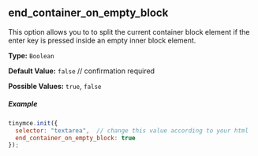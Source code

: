 ## end_container_on_empty_block

This option allows you to to split the current container block element if the enter key is pressed inside an empty inner block element.

**Type:** `Boolean`

**Default Value:** `false`  // confirmation required

**Possible Values:** `true`, `false`

##### Example

```js
tinymce.init({
  selector: "textarea",  // change this value according to your html
  end_container_on_empty_block: true
});
```
